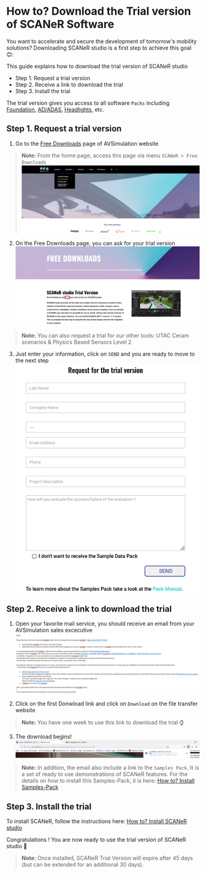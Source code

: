 # How to? Download the Trial version of SCANeR Software

You want to accelerate and secure the development of tomorrow's mobility solutions? Downloading SCANeR studio is a first step to achieve this goal 😊:

This guide explains how to download the trial version of SCANeR studio
- Step 1. Request a trial version
- Step 2. Receive a link to download the trial
- Step 3. Install the trial

The trial version gives you access to all software `Packs` including [Foundation](https://www.avsimulation.com/pack-foundation/), [AD/ADAS](https://www.avsimulation.com/pack-ad-adas/), [Headlights](https://www.avsimulation.com/pack-headlights/), etc.

## Step 1. Request a trial version

1. Go to the [Free Downloads](https://www.avsimulation.com/free-download/) page of AVSimulation website  
> **Note:** From the home page, access this page via menu `SCANeR > Free Downloads`  
![](./assets/FreeDownload_SCANeR.png)

2. On the Free Downloads page, you can ask for your trial version
![](./assets/Ask_Trial_Version.png)
> **Note:** You can also request a trial for our other tools: UTAC Ceram scenarios & Physics Based Sensors Level 2 

3. Just enter your information, click on `SEND` and you are ready to move to the next step
![](./assets/Request_for_the_trial.png)

## Step 2. Receive a link to download the trial

1. Open your favorite mail service, you should receive an email from your AVSimulation sales excecutive
![](./assets/mail_download_SCANeR.png)

2. Click on the first Donwload link and click on `Download` on the file transfer website
> **Note:** You have one week to use this link to download the trial ⌚

3. The download begins!  
![](./assets/Download_Begins.png)

> **Note:** In addition, the email also include a link to the `Samples Pack`. It is a set of ready to use demonstrations of SCANeR features. For the details on how to install this Samples-Pack, it is here: [How to? Install Samples-Pack]()

## Step 3. Install the trial

To install SCANeR, follow the instructions here: [How to? Install SCANeR studio](../HT_Install_SCANeR_studio/HT_Install_SCANeR_studio.md)

Congratulations ! You are now ready to use the trial version of SCANeR studio 🙌

> **Note:** Once installed, SCANeR Trial Version will expire after 45 days (but can be extended for an additional 30 days).

